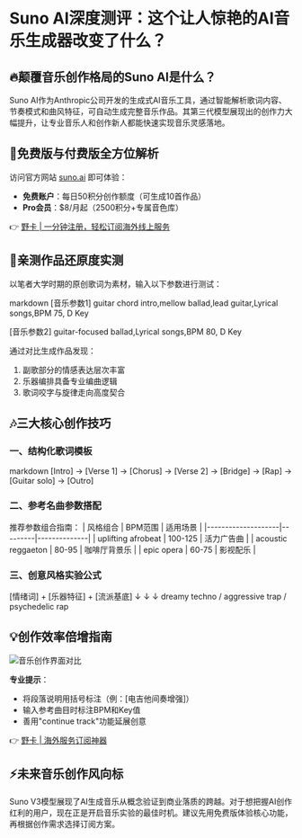 # Suno AI深度测评：这个让人惊艳的AI音乐生成器改变了什么？

## 🔥颠覆音乐创作格局的Suno AI是什么？
Suno AI作为Anthropic公司开发的生成式AI音乐工具，通过智能解析歌词内容、节奏模式和曲风特征，可自动生成完整音乐作品。其第三代模型展现出的创作力大幅提升，让专业音乐人和创作新人都能快速实现音乐灵感落地。

## 🎵免费版与付费版全方位解析
访问官方网站 [suno.ai](https://suno.ai/) 即可体验：

- **免费账户**：每日50积分创作额度（可生成10首作品）
- **Pro会员**：$8/月起（2500积分+专属音色库）

👉 [野卡 | 一分钟注册，轻松订阅海外线上服务](https://bbtdd.com/yeka)

## 🎸亲测作品还原度实测
以笔者大学时期的原创歌词为素材，输入以下参数进行测试：

markdown
[音乐参数1]
guitar chord intro,mellow ballad,lead guitar,Lyrical songs,BPM 75, D Key

[音乐参数2] 
guitar-focused ballad,Lyrical songs,BPM 80, D Key


通过对比生成作品发现：
1. 副歌部分的情感表达层次丰富
2. 乐器编排具备专业编曲逻辑
3. 歌词咬字与旋律走向高度契合

## 🎶三大核心创作技巧
### 一、结构化歌词模板
markdown
[Intro] → [Verse 1] → [Chorus] → [Verse 2] → [Bridge] → [Rap] → [Guitar solo] → [Outro]


### 二、参考名曲参数搭配
推荐参数组合指南：
| 风格组合           | BPM范围 | 适用场景       |
|--------------------|---------|--------------|
| uplifting afrobeat | 100-125 | 活力广告曲     |
| acoustic reggaeton | 80-95   | 咖啡厅背景乐   |
| epic opera         | 60-75   | 影视配乐      |

### 三、创意风格实验公式

[情绪词] + [乐器特征] + [流派基底]
↓ ↓ ↓
dreamy techno / aggressive trap / psychedelic rap


## 💡创作效率倍增指南
![音乐创作界面对比](https://bbtdd.com/wp-content/uploads/img/9910758994588.webp)

**专业提示**：
- 将段落说明用括号标注（例：[电吉他间奏增强]）
- 输入参考曲目时标注BPM和Key值
- 善用"continue track"功能延展创意

👉 [野卡 | 海外服务订阅神器](https://bbtdd.com/yeka) 

## ⚡未来音乐创作风向标
Suno V3模型展现了AI生成音乐从概念验证到商业落质的跨越。对于想把握AI创作红利的用户，现在正是开启音乐实验的最佳时机。建议先用免费版体验核心功能，再根据创作需求选择订阅方案。